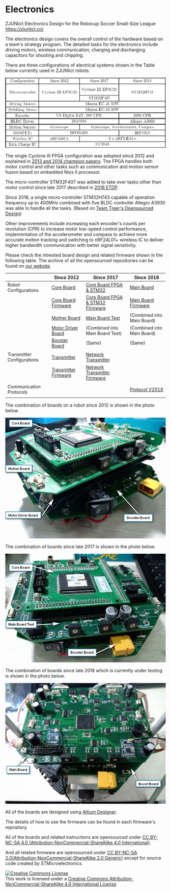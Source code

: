# Electronics

 ZJUNlict Electronics Design for the Robocup Soccer Small-Size League https://zjunlict.cn/
 

The electronics design covers the overall control of the hardware based on a team's strategy program. The detailed tasks for the electronics include driving motors, wireless communication, charging and discharging capacitors for shooting and chipping. 

There are three configurations of electrical systems shown in the Table below currently used in ZJUNlict robots. 

![Electronics Configurations](./Images/Configurations.PNG)

The single Cyclone III FPGA configuration was adopted since 2012 and explained in [2013 and 2014 champion papers](https://zjunlict.cn/?page_id=54). The FPGA handles both motor control and other tasks such as communication and motion sensor fusion based on embedded Nios II processor. 

The micro-controller STM32F407 was added to take over tasks other than motor control since late 2017 described in [2018 ETDP](https://zjunlict.cn/?page_id=54). 

Since 2018, a single micro-controller STM32H743 capable of operation frequency up to 400MHz combined with five BLDC controller Allegro A3930 was able to handle all the tasks. (Based on [Team Tiger's Opensourced Design](https://tigers-mannheim.de/index.php?id=65))

Other improvements include increasing each encoder's counts per revolution (CPR) to increase motor low-speed control performance, implementation of the accelerometer and compass to achieve more accurate motion tracking and switching to nRF24L01+ wireless IC to deliver higher bandwidth communication with better signal sensitivity.

Please check the intrested board design and related firmware shown in the following table. The archive of all the opensourced repositories can be found on [our website](https://zjunlict.cn/?page_id=54).

|                            | Since 2012           | Since 2017                       | Since 2018 |
|----------------------------|----------------------|----------------------------------|------------|
| Robot Configurations       | [Core Board](https://github.com/ZJUNlict/Core_Board)           | [Core Board FPGA & STM32](https://github.com/ZJUNlict/Core_Board_FPGA_STM32)          | [Main Board](https://github.com/ZJUNlict/Main_Board) |
|                            | [Core Board Firmware](https://github.com/ZJUNlict/Firmware_for_Core_Board)  | [Core Board FPGA & STM32 Firmware](https://github.com/ZJUNlict/Firmware_for_Core_Board_FPGA_STM32) |         [Main Board Firmware](https://github.com/ZJUNlict/Firmware_for_Main_Board)   |
|                            | [Mother Board](https://github.com/ZJUNlict/Mother_Board)         | [Main Board Test](https://github.com/ZJUNlict/Main_Board_Test)                  |   (Combined into Main Board)  |
|                            | [Motor Driver Board](https://github.com/ZJUNlict/Motor_Driver_Board)   | (Combined into Main Board Test)                    |    (Combined into Main Board)        |
|                            | [Booster Board](https://github.com/ZJUNlict/Booster_Board)        |     (Same)                   |     (Same)       |
|                            |                      |                                  |            |
| Transmitter Configurations | [Transmitter](https://github.com/ZJUNlict/Transmitter)          | [Network Transmitter](https://github.com/ZJUNlict/Network_Transmitter)              |            |
|                            | [Transmitter Firmware](https://github.com/ZJUNlict/Firmware_for_Transmitter) | [Network Transmitter Firmware](https://github.com/ZJUNlict/Firmware_for_Network_Transmitter)     |            |
|                            |                      |                                  |            |
|  Communication Protocols   |                      |                                  | [Protocol V2018](https://github.com/ZJUNlict/Wireless_Communication_Protocol) |
|                            |                      |                                  |   |

The combination of boards on a robot since 2012 is shown in the photo below.

![](./Images/Combination_2012_Shrinked.jpg)

The combination of boards since late 2017 is shown in the photo below.

![](./Images/Combination_2017_Shrinked.jpg)

The combination of boards since late 2018 which is currently under testing is shown in the photo below.

![](./Images/Combination_2019_Shrinked.jpg)

All of the boards are designed using [Altium Designer](https://www.altium.com/altium-designer/).

The details of how to use the firmware can be found in each firmware's repository.

All of the boards and related instructions are opensourced under [CC BY-NC-SA 4.0 (Attribution-NonCommercial-ShareAlike 4.0 International)](https://creativecommons.org/licenses/by-nc-sa/4.0/).

And all related firmware are opensourced under [CC BY-NC-SA 2.0(Attribution-NonCommercial-ShareAlike 2.0 Generic)](https://creativecommons.org/licenses/by-nc-sa/2.0/) except for source code created by STMicroelectronics.  

<a rel="license" href="http://creativecommons.org/licenses/by-nc-sa/4.0/"><img alt="Creative Commons License" style="border-width:0" src="https://i.creativecommons.org/l/by-nc-sa/4.0/88x31.png" /></a><br />This work is licensed under a <a rel="license" href="http://creativecommons.org/licenses/by-nc-sa/4.0/">Creative Commons Attribution-NonCommercial-ShareAlike 4.0 International License</a>
